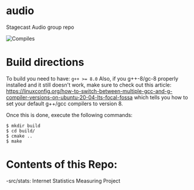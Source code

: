 # audio
Stagecast Audio group repo

![Compiles](https://github.com/stanford-stagecast/audio/workflows/Compile/badge.svg?event=push)

# Build directions

To build you need to have:
`g++ >= 8.0`
Also, if you g++-8/gc-8 properly installed and it still doesn't work,
make sure to check out this article: https://linuxconfig.org/how-to-switch-between-multiple-gcc-and-g-compiler-versions-on-ubuntu-20-04-lts-focal-fossa
which tells you how to set your default g++/gcc compilers to version 8.

Once this is done, execute the following commands:
```
$ mkdir build
$ cd build/
$ cmake ..
$ make
```

# Contents of this Repo:
-src/stats: Internet Statistics Measuring Project
